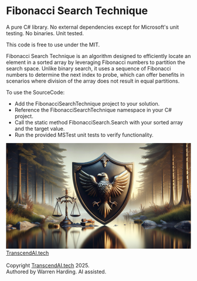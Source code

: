 # Fibonacci Search Technique

A pure C# library. No external dependencies except for Microsoft's unit testing. No binaries. Unit tested.

This code is free to use under the MIT.

Fibonacci Search Technique is an algorithm designed to efficiently locate an element in a sorted array by leveraging Fibonacci numbers to partition the search space. Unlike binary search, it uses a sequence of Fibonacci numbers to determine the next index to probe, which can offer benefits in scenarios where division of the array does not result in equal partitions.

To use the SourceCode:
- Add the FibonacciSearchTechnique project to your solution.
- Reference the FibonacciSearchTechnique namespace in your C# project.
- Call the static method FibonacciSearch.Search with your sorted array and the target value.
- Run the provided MSTest unit tests to verify functionality.

![AI Image](aiimage.jpg)
[TranscendAI.tech](https://TranscendAI.tech)<br>
<br>
Copyright [TranscendAI.tech](https://TranscendAI.tech) 2025.</br>
Authored by Warren Harding. AI assisted.</br>